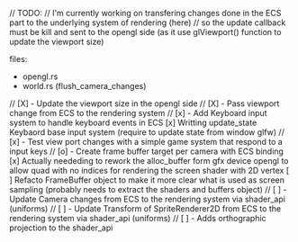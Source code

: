 // TODO: 
// I'm currently working on transfering changes done in the ECS part to the underlying system of rendering (here)
// so the update callback must be kill and sent to the opengl side (as it use glViewport() function to update the viewport size)

files:
- opengl.rs
- world.rs (flush_camera_changes)

// [X] - Update the viewport size in the opengl side
// [X] - Pass viewport change from ECS to the rendering system
// [x] - Add Keyboard input system to handle keyboard events in ECS
				[x] Writting update_state Keybaord base input system (require to update state from window glfw) 
// [x] - Test view port changes with a simple game system that respond to a input keys
// [o] - Create frame buffer target per camera with ECS binding
			[x] Actually neededing to rework the alloc_buffer form gfx device opengl to allow quad with no indices for rendering the screen shader with 2D vertex
			[ ] Refacto FrameBuffer object to make it more clear what is used as screen sampling (probably needs to extract the shaders and buffers object)
// [ ] - Update Camera changes from ECS to the rendering system via shader_api (uniforms)
// [ ] - Update Transform of SpriteRenderer2D from ECS to the rendering system via shader_api (uniforms)
// [ ] - Adds orthographic projection to the shader_api